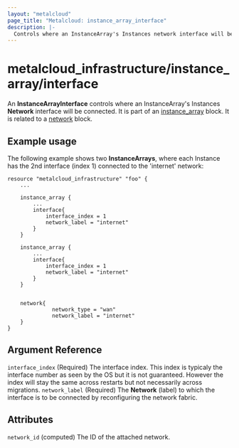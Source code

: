 ```yaml
---
layout: "metalcloud"
page_title: "Metalcloud: instance_array_interface"
description: |-
  Controls where an InstanceArray's Instances network interface will be connected.
---
```


# metalcloud_infrastructure/instance_array/interface

An **InstanceArrayInterface** controls where an InstanceArray's Instances **Network** interface will be connected. It is part of an [instance_array](/docs/providers/metalcloud/r/instance_array.html) block. It is related to a [network](/docs/providers/metalcloud/r/network.html) block.


## Example usage

The following example shows two **InstanceArrays**, where each Instance has the 2nd interface (index 1) connected to the 'internet' network:

```hcl
resource "metalcloud_infrastructure" "foo" {
    ...
    
    instance_array {
        ...
        interface{
            interface_index = 1
            network_label = "internet"
		}
    }

    instance_array {
        ...
        interface{
            interface_index = 1
            network_label = "internet"
		}
    }


    network{
			  network_type = "wan"
			  network_label = "internet"
	}
}
```

## Argument Reference

`interface_index` (Required) The interface index. This index is typicaly the interface number as seen by the OS but it is not guaranteed. However the index will stay the same across restarts but not necessarily across migrations.
`network_label` (Required) The **Network** (label) to which the interface is to be connected by reconfiguring the network fabric.

## Attributes

`network_id` (computed) The ID of the attached network. 
		